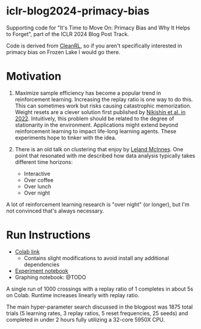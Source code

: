 # iclr-blog2024-primacy-bias
Supporting code for "It's Time to Move On: Primacy Bias and Why It Helps to Forget", part of the ICLR 2024 Blog Post Track.

Code is derived from [CleanRL](https://github.com/vwxyzjn/cleanrl/blob/master/cleanrl/dqn.py), so if you aren't specifically interested in primacy bias on Frozen Lake I would go there.

# Motivation

1. Maximize sample efficiency has become a popular trend in reinforcement learning. Increasing the replay ratio is one way to do this. This can sometimes work but risks causing catastrophic memorization. Weight resets are a clever solution first published by [Nikishin et al. in 2022](https://arxiv.org/pdf/2205.07802.pdf). Intuitively, this problem should be related to the degree of stationarity in the environment. Applications might extend beyond reinforcement learning to impact life-long learning agents. These experiments hope to tinker with the idea. 

2. There is an old talk on clustering that enjoy by [Leland McInnes](https://www.youtube.com/watch?v=ayZQj4llUSU). One point that resonated with me described how data analysis typically takes different time horizons:

	- Interactive
	- Over coffee
	- Over lunch
	- Over night

A lot of reinforcement learning research is "over night" (or longer), but I'm not convinced that's always necessary.



# Run Instructions

- [Colab link](https://colab.research.google.com/drive/1FFHW8Nogc124rDoIQzAuVHAr96iTn3tD#scrollTo=49af6305-9809-41d2-b54d-5cb875351b98)
	- Contains slight modifications to avoid install any additional dependencies
- [Experiment notebook](https://github.com/mkielo3/iclr-blog2024-primacy-bias/blob/main/FrozenLake-PrimacyBias-DQN.ipynb)
- Graphing notebook: @TODO

A single run of 1000 crossings with a replay ratio of 1 completes in about 5s on Colab. Runtime increases linearly with replay ratio.

The main hyper-parameter search discussed in the blogpost was 1875 total trials (5 learning rates, 3 replay ratios, 5 reset frequencies, 25 seeds) and completed in under 2 hours fully utilizing a 32-core 5950X CPU.
